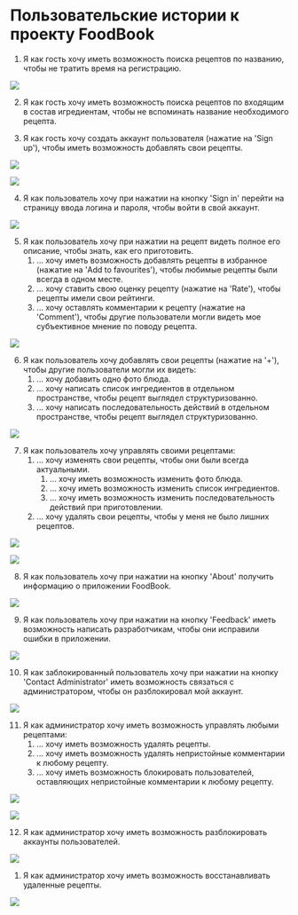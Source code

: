 # Пользовательские истории к проекту FoodBook

1.  Я как гость хочу иметь возможность поиска рецептов по названию, чтобы не тратить время на регистрацию.

![](Mockups/mockup_1.png)

2.  Я как гость хочу иметь возможность поиска рецептов по входящим в состав игредиентам, чтобы не вспоминать название необходимого рецепта.

3.  Я как гость хочу создать аккаунт пользователя (нажатие на 'Sign up'), чтобы иметь возможность добавлять свои рецепты.

![](Mockups/mockup_3.png)

![](Mockups/mockup_4.png)

4.  Я как пользователь хочу при нажатии на кнопку 'Sign in' перейти на страницу ввода логина и пароля, чтобы войти в свой аккаунт.

![](Mockups/mockup_5.png)

5.  Я как пользователь хочу при нажатии на рецепт видеть полное его описание, чтобы знать, как его приготовить.
    1.  ... хочу иметь возможность добавлять рецепты в избранное (нажатие на 'Add to favourites'), чтобы любимые рецепты были всегда в одном месте.
    2.  ... хочу ставить свою оценку рецепту (нажатие на 'Rate'), чтобы рецепты имели свои рейтинги.
    3.  ... хочу оставлять комментарии к рецепту (нажатие на 'Comment'), чтобы другие пользователи могли видеть мое субъективное мнение по поводу рецепта.

![](Mockups/mockup_2.png)

6.  Я как пользователь хочу добавлять свои рецепты (нажатие на '+'), чтобы другие пользователи могли их видеть:
     1.  ... хочу добавить одно фото блюда.
     2.  ... хочу написать список ингредиентов в отдельном пространстве, чтобы рецепт выглядел структуризованно.
     3.  ... хочу написать последовательность действий в отдельном пространстве, чтобы рецепт выглядел структуризованно.

![](Mockups/mockup_6.png)

7.  Я как пользователь хочу управлять своими рецептами:
    1.  ... хочу изменять свои рецепты, чтобы они были всегда актуальными.
        1.  ... хочу иметь возможность изменить фото блюда.
        2.  ... хочу иметь возможность изменить список ингредиентов.
        3.  ... хочу иметь возможность изменить последовательность действий при приготовлении.
    2.  ... хочу удалять свои рецепты, чтобы у меня не было лишних рецептов.

![](Mockups/mockup_7.png)

![](Mockups/mockup_8.png)

8.  Я как пользователь хочу при нажатии на кнопку 'About' получить информацию о приложении FoodBook.

![](Mockups/mockup_9.png)

9.  Я как пользователь хочу при нажатии на кнопку 'Feedback' иметь возможность написать разработчикам, чтобы они исправили ошибки в приложении.

![](Mockups/mockup_10.png)

10. Я как заблокированный пользователь хочу при нажатии на кнопку 'Contact Administrator' иметь возможность связаться с администратором, чтобы он разблокировал мой аккаунт.

![](Mockups/mockup_11.png)

11. Я как администратор хочу иметь возможность управлять любыми рецептами:
    1.  ... хочу иметь возможность удалять рецепты.
    2.  ... хочу иметь возможность удалять непристойные комментарии к любому рецепту.
    3.  ... хочу иметь возможность блокировать пользователей, оставляющих непристойные комментарии к любому рецепту.

![](Mockups/mockup_12.png)

![](Mockups/mockup_13.png)

12. Я как администратор хочу иметь возможность разблокировать аккаунты пользователей.

![](Mockups/mockup_14.png)

1.  Я как администратор хочу иметь возможность восстанавливать удаленные рецепты.

![](Mockups/mockup_15.png)